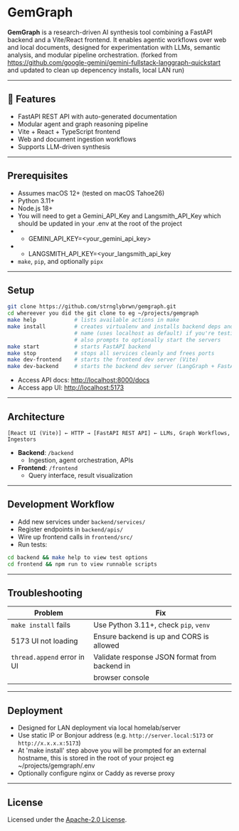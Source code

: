 # GemGraph

**GemGraph** is a research-driven AI synthesis tool combining a FastAPI backend and a Vite/React frontend. It enables agentic workflows over web and local documents, designed for experimentation with LLMs, semantic analysis, and modular pipeline orchestration.
(forked from https://github.com/google-gemini/gemini-fullstack-langgraph-quickstart and updated to clean up depencency installs, local LAN run)

---

## 🚀 Features

- FastAPI REST API with auto-generated documentation
- Modular agent and graph reasoning pipeline  
- Vite + React + TypeScript frontend  
- Web and document ingestion workflows  
- Supports LLM-driven synthesis  

---

## Prerequisites

- Assumes macOS 12+ (tested on macOS Tahoe26)  
- Python 3.11+  
- Node.js 18+
- You will need to get a Gemini_API_Key and Langsmith_API_Key which should be updated in your .env at the root of the project 
- - GEMINI_API_KEY=<your_gemini_api_key>
- - LANGSMITH_API_KEY=<your_langsmith_api_key
- `make`, `pip`, and optionally `pipx`  

---

## Setup

```bash
git clone https://github.com/strnglybrwn/gemgraph.git
cd whereever you did the git clone to eg ~/projects/gemgraph
make help            # lists available actions in make
make install         # creates virtualenv and installs backend deps and asks for a friendly 
                     # name (uses localhost as default) if you're testing locally on machine 
                     # also prompts to optionally start the servers 
make start           # starts FastAPI backend
make stop            # stops all services cleanly and frees ports
make dev-frontend    # starts the frontend dev server (Vite)
make dev-backend     # starts the backend dev server (LangGraph + FastAPI)"
```
- Access API docs: [http://localhost:8000/docs](http://localhost:8000/docs)  
- Access app UI: [http://localhost:5173](http://localhost:5173)  
---

## Architecture

```
[React UI (Vite)] ← HTTP → [FastAPI REST API] ← LLMs, Graph Workflows, Ingestors
```

- **Backend**: `/backend`  
  - Ingestion, agent orchestration, APIs  
- **Frontend**: `/frontend`  
  - Query interface, result visualization  

---

## Development Workflow

- Add new services under `backend/services/`  
- Register endpoints in `backend/apis/`  
- Wire up frontend calls in `frontend/src/`  
- Run tests:

```bash
cd backend && make help to view test options
cd frontend && npm run to view runnable scripts 
```

---

## Troubleshooting

| Problem                          | Fix                                           |
|----------------------------------|-----------------------------------------------|
| `make install` fails             | Use Python 3.11+, check `pip`, `venv`         |
| 5173 UI not loading              | Ensure backend is up and CORS is allowed      |
| `thread.append` error in UI      | Validate response JSON format from backend in |
|                                  | browser console                               |

---

## Deployment

- Designed for LAN deployment via local homelab/server  
- Use static IP or Bonjour address (e.g. `http://server.local:5173` or `http://x.x.x.x:5173`)  
- At 'make install' step above you will be prompted for an external hostname, this is stored in the root of your project eg ~/projects/gemgraph/.env 
- Optionally configure nginx or Caddy as reverse proxy  

---

## License

Licensed under the [Apache-2.0 License](LICENSE).
